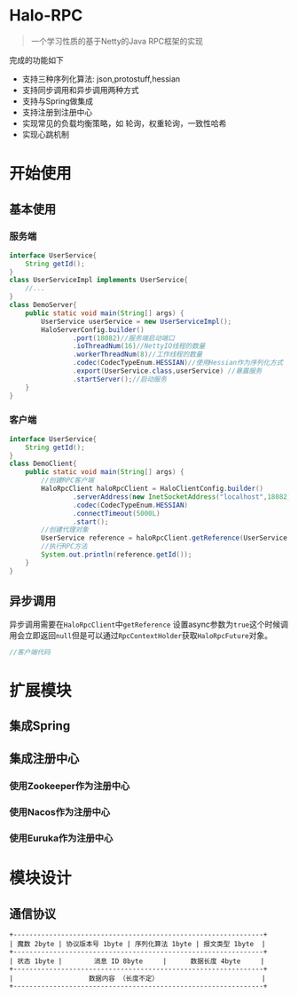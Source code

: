 # Halo-RPC
 > 一个学习性质的基于Netty的Java RPC框架的实现

完成的功能如下
+ 支持三种序列化算法: json,protostuff,hessian
+ 支持同步调用和异步调用两种方式
+ 支持与Spring做集成
+ 支持注册到注册中心
+ 实现常见的负载均衡策略，如 轮询，权重轮询，一致性哈希
+ 实现心跳机制

# 开始使用
## 基本使用
### 服务端
```java
interface UserService{
    String getId();
}
class UserServiceImpl implements UserService{
    //...
}
class DemoServer{
    public static void main(String[] args) {
        UserService userService = new UserServiceImpl();
        HaloServerConfig.builder()
                .port(18082)//服务端启动端口
                .ioThreadNum(16)//NettyIO线程的数量
                .workerThreadNum(8)//工作线程的数量
                .codec(CodecTypeEnum.HESSIAN)//使用Hessian作为序列化方式
                .export(UserService.class,userService) //暴露服务
                .startServer();//启动服务
    }
}
```
### 客户端
```java
interface UserService{
    String getId();
}
class DemoClient{
    public static void main(String[] args) {
        //创建RPC客户端
        HaloRpcClient haloRpcClient = HaloClientConfig.builder()
                .serverAddress(new InetSocketAddress("localhost",18082))
                .codec(CodecTypeEnum.HESSIAN)
                .connectTimeout(5000L)
                .start();
        //创建代理对象
        UserService reference = haloRpcClient.getReference(UserService.class);
        //执行RPC方法
        System.out.println(reference.getId());
    }
}
```
## 异步调用
异步调用需要在`HaloRpcClient`中`getReference` 设置async参数为`true`这个时候调用会立即返回`null`但是可以通过`RpcContextHolder`获取`HaloRpcFuture`对象。
```java
//客户端代码

```
# 扩展模块
## 集成Spring

## 集成注册中心
### 使用Zookeeper作为注册中心
### 使用Nacos作为注册中心
### 使用Euruka作为注册中心
# 模块设计
## 通信协议
```text
+---------------------------------------------------------------+
| 魔数 2byte | 协议版本号 1byte | 序列化算法 1byte | 报文类型 1byte  |
+---------------------------------------------------------------+
| 状态 1byte |        消息 ID 8byte     |      数据长度 4byte     |
+---------------------------------------------------------------+
|                   数据内容 （长度不定）                          |
+---------------------------------------------------------------+
```



